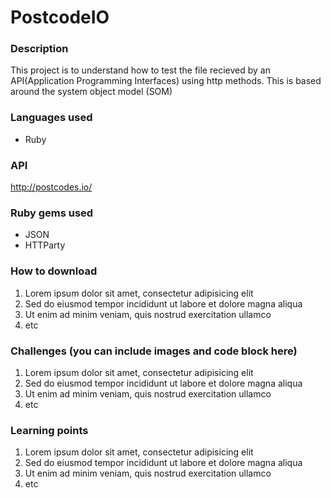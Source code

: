# PostcodeIO
### Description
This project is to understand how to test the file recieved by an API(Application Programming Interfaces) using http methods. This is based around the system object model (SOM)

### Languages used
* Ruby

### API
http://postcodes.io/

### Ruby gems used
* JSON
* HTTParty

### How to download
1. Lorem ipsum dolor sit amet, consectetur adipisicing elit
2. Sed do eiusmod tempor incididunt ut labore et dolore magna aliqua
3. Ut enim ad minim veniam, quis nostrud exercitation ullamco
4. etc

### Challenges (you can include images and code block here)
1. Lorem ipsum dolor sit amet, consectetur adipisicing elit
2. Sed do eiusmod tempor incididunt ut labore et dolore magna aliqua
3. Ut enim ad minim veniam, quis nostrud exercitation ullamco
4. etc

### Learning points
1. Lorem ipsum dolor sit amet, consectetur adipisicing elit
2. Sed do eiusmod tempor incididunt ut labore et dolore magna aliqua
3. Ut enim ad minim veniam, quis nostrud exercitation ullamco
4. etc